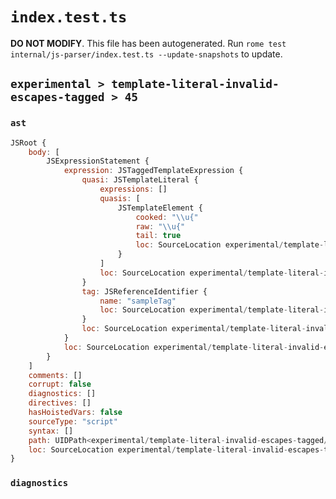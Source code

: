 # `index.test.ts`

**DO NOT MODIFY**. This file has been autogenerated. Run `rome test internal/js-parser/index.test.ts --update-snapshots` to update.

## `experimental > template-literal-invalid-escapes-tagged > 45`

### `ast`

```javascript
JSRoot {
	body: [
		JSExpressionStatement {
			expression: JSTaggedTemplateExpression {
				quasi: JSTemplateLiteral {
					expressions: []
					quasis: [
						JSTemplateElement {
							cooked: "\\u{"
							raw: "\\u{"
							tail: true
							loc: SourceLocation experimental/template-literal-invalid-escapes-tagged/45/input.js 1:10-1:13
						}
					]
					loc: SourceLocation experimental/template-literal-invalid-escapes-tagged/45/input.js 1:9-1:14
				}
				tag: JSReferenceIdentifier {
					name: "sampleTag"
					loc: SourceLocation experimental/template-literal-invalid-escapes-tagged/45/input.js 1:0-1:9 (sampleTag)
				}
				loc: SourceLocation experimental/template-literal-invalid-escapes-tagged/45/input.js 1:0-1:14
			}
			loc: SourceLocation experimental/template-literal-invalid-escapes-tagged/45/input.js 1:0-1:14
		}
	]
	comments: []
	corrupt: false
	diagnostics: []
	directives: []
	hasHoistedVars: false
	sourceType: "script"
	syntax: []
	path: UIDPath<experimental/template-literal-invalid-escapes-tagged/45/input.js>
	loc: SourceLocation experimental/template-literal-invalid-escapes-tagged/45/input.js 1:0-1:14
}
```

### `diagnostics`

```

```
